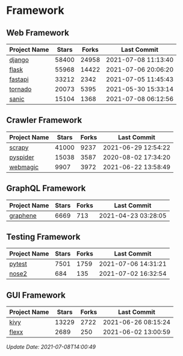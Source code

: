 # Framework

## Web Framework
| Project Name | Stars | Forks | Last Commit |
| ------------ | ----- | ----- | ----------- |
| [django](https://github.com/django/django) | 58400 | 24958 | 2021-07-08 11:13:40 |
| [flask](https://github.com/pallets/flask) | 55968 | 14422 | 2021-07-06 20:06:20 |
| [fastapi](https://github.com/tiangolo/fastapi) | 33212 | 2342 | 2021-07-05 11:45:43 |
| [tornado](https://github.com/tornadoweb/tornado) | 20073 | 5395 | 2021-05-30 15:33:14 |
| [sanic](https://github.com/sanic-org/sanic) | 15104 | 1368 | 2021-07-08 06:12:56 |

## Crawler Framework
| Project Name | Stars | Forks | Last Commit |
| ------------ | ----- | ----- | ----------- |
| [scrapy](https://github.com/scrapy/scrapy) | 41000 | 9237 | 2021-06-29 12:54:22 |
| [pyspider](https://github.com/binux/pyspider) | 15038 | 3587 | 2020-08-02 17:34:20 |
| [webmagic](https://github.com/code4craft/webmagic) | 9907 | 3972 | 2021-06-22 13:58:49 |

## GraphQL Framework
| Project Name | Stars | Forks | Last Commit |
| ------------ | ----- | ----- | ----------- |
| [graphene](https://github.com/graphql-python/graphene) | 6669 | 713 | 2021-04-23 03:28:05 |

## Testing Framework
| Project Name | Stars | Forks | Last Commit |
| ------------ | ----- | ----- | ----------- |
| [pytest](https://github.com/pytest-dev/pytest) | 7501 | 1759 | 2021-07-06 14:31:21 |
| [nose2](https://github.com/nose-devs/nose2) | 684 | 135 | 2021-07-02 16:32:54 |

## GUI Framework
| Project Name | Stars | Forks | Last Commit |
| ------------ | ----- | ----- | ----------- |
| [kivy](https://github.com/kivy/kivy) | 13229 | 2722 | 2021-06-26 08:15:24 |
| [flexx](https://github.com/flexxui/flexx) | 2689 | 250 | 2021-06-02 13:00:59 |

*Update Date: 2021-07-08T14:00:49*